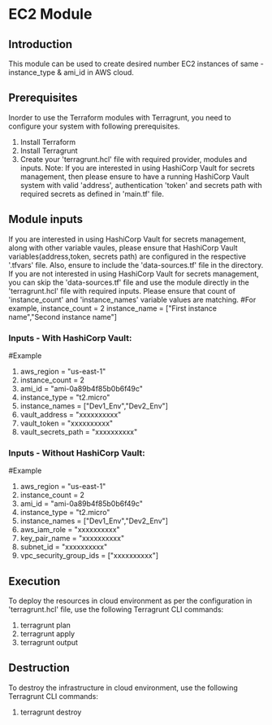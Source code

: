 # EC2 Module
## Introduction
This module can be used to create desired number EC2 instances of same - instance_type & ami_id in AWS cloud.
## Prerequisites
Inorder to use the Terraform modules with Terragrunt, you need to configure your system with following prerequisites.
1. Install Terraform
2. Install Terragrunt
3. Create your 'terragrunt.hcl' file with required provider, modules and inputs.
Note: If you are interested in using HashiCorp Vault for secrets management, then please ensure to have a running HashiCorp Vault system with valid 'address', authentication 'token' and secrets path with required secrets as defined in 'main.tf' file.
## Module inputs
If you are interested in using HashiCorp Vault for secrets management, along with other variable vaules, please ensure that HashiCorp Vault variables(address,token, secrets path) are configured in the respective '.tfvars' file. Also, ensure to include the 'data-sources.tf' file in the directory. 
If you are not interested in using HashiCorp Vault for secrets management, you can skip the 'data-sources.tf' file and use the module directly in the 'terragrunt.hcl' file with required inputs.
Please ensure that count of 'instance_count' and 'instance_names' variable values are matching.
#For example, 
instance_count = 2
instance_name = ["First instance name","Second instance name"]
### Inputs - With HashiCorp Vault:
#Example
1. aws_region         = "us-east-1"
2. instance_count     = 2
3. ami_id             = "ami-0a89b4f85b0b6f49c"
4. instance_type      = "t2.micro"
5. instance_names     = ["Dev1_Env","Dev2_Env"]
6. vault_address      = "xxxxxxxxxx"
7. vault_token        = "xxxxxxxxxx"
8. vault_secrets_path = "xxxxxxxxxx"
### Inputs - Without HashiCorp Vault:
#Example
1. aws_region             = "us-east-1"
2. instance_count         = 2
3. ami_id                 = "ami-0a89b4f85b0b6f49c"
4. instance_type          = "t2.micro"
5. instance_names         = ["Dev1_Env","Dev2_Env"]
6. aws_iam_role           = "xxxxxxxxxx"
7. key_pair_name          = "xxxxxxxxxx"
8. subnet_id              = "xxxxxxxxxx"
9. vpc_security_group_ids = ["xxxxxxxxxx"]
## Execution
To deploy the resources in cloud environment as per the configuration in 'terragrunt.hcl' file, use the following Terragrunt CLI commands:
1. terragrunt plan
2. terragrunt apply
3. terragrunt output
## Destruction
To destroy the infrastructure in cloud environment, use the following Terragrunt CLI commands:
1. terragrunt destroy